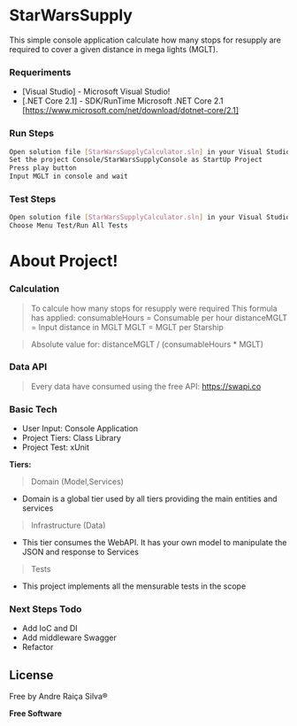 # StarWarsSupply

This simple console application calculate how many stops for resupply are required to cover a given distance in mega lights (MGLT).

### Requeriments

* [Visual Studio] - Microsoft Visual Studio!
* [.NET Core 2.1] - SDK/RunTime Microsoft .NET Core 2.1 [https://www.microsoft.com/net/download/dotnet-core/2.1]

### Run Steps

```sh
Open solution file [StarWarsSupplyCalculator.sln] in your Visual Studio
Set the project Console/StarWarsSupplyConsole as StartUp Project
Press play button
Input MGLT in console and wait
```

### Test Steps
```sh
Open solution file [StarWarsSupplyCalculator.sln] in your Visual Studio
Choose Menu Test/Run All Tests
```

# About Project!

### Calculation

> To calcule how many stops for resupply were required
> This formula has applied: 
> consumableHours = Consumable per hour
> distanceMGLT = Input distance in MGLT
> MGLT = MGLT per Starship

> Absolute value for: distanceMGLT / (consumableHours * MGLT)

### Data API

> Every data have consumed using the free API: https://swapi.co

### Basic Tech

* User Input: Console Application
* Project Tiers: Class Library
* Project Test: xUnit

**Tiers:**
>Domain (Model,Services) 
* Domain is a global tier used by all tiers providing the main entities and services

>Infrastructure (Data)
* This tier consumes the WebAPI. It has your own model to manipulate the JSON and response to Services 
>Tests
* This project implements all the mensurable tests in the scope

### Next Steps Todo

 - Add IoC and DI 
 - Add middleware Swagger
 - Refactor

License
----

Free by Andre Raiça Silva®

**Free Software**
